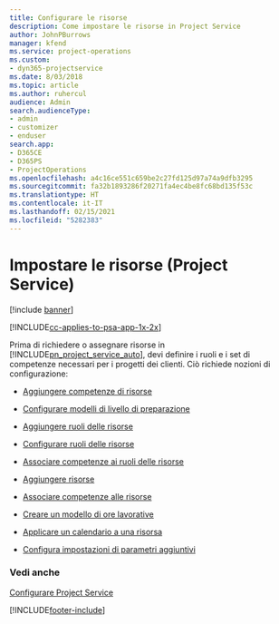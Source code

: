```yaml
---
title: Configurare le risorse
description: Come impostare le risorse in Project Service
author: JohnPBurrows
manager: kfend
ms.service: project-operations
ms.custom:
- dyn365-projectservice
ms.date: 8/03/2018
ms.topic: article
ms.author: ruhercul
audience: Admin
search.audienceType:
- admin
- customizer
- enduser
search.app:
- D365CE
- D365PS
- ProjectOperations
ms.openlocfilehash: a4c16ce551c659be2c27fd125d97a74a9dfb3295
ms.sourcegitcommit: fa32b1893286f20271fa4ec4be8fc68bd135f53c
ms.translationtype: HT
ms.contentlocale: it-IT
ms.lasthandoff: 02/15/2021
ms.locfileid: "5282383"
---
```

# <a name="set-up-resources-project-service"></a>Impostare le risorse (Project Service)

[!include [banner](../includes/psa-now-project-operations.md)]

[!INCLUDE[cc-applies-to-psa-app-1x-2x](../includes/cc-applies-to-psa-app-1x-2x.md)]

Prima di richiedere o assegnare risorse in [!INCLUDE[pn_project_service_auto](../includes/pn-project-service-auto.md)], devi definire i ruoli e i set di competenze necessari per i progetti dei clienti. Ciò richiede nozioni di configurazione:  
  
-   [Aggiungere competenze di risorse](../psa/add-resource-skills.md)  
  
-   [Configurare modelli di livello di preparazione](../psa/set-up-proficiency-models.md)  
  
-   [Aggiungere ruoli delle risorse](../psa/add-resource-roles.md)  
  
-   [Configurare ruoli delle risorse](../psa/configure-resource-roles.md)  
  
-   [Associare competenze ai ruoli delle risorse](../psa/associate-skills-with-resource-roles.md)  
  
-   [Aggiungere risorse](../psa/add-resources.md)  
  
-   [Associare competenze alle risorse](../psa/associate-skills-with-resources.md)  
  
-   [Creare un modello di ore lavorative](../psa/create-work-hours-template.md)  
  
-   [Applicare un calendario a una risorsa](../psa/apply-calendar-resource.md)  
  
-   [Configura impostazioni di parametri aggiuntivi](../psa/configure-additional-parameters-settings.md)  
  
### <a name="see-also"></a>Vedi anche  
 [Configurare Project Service](../psa/configure.md)


[!INCLUDE[footer-include](../includes/footer-banner.md)]